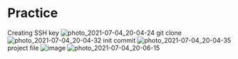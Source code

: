 # Practice
Creating SSH key
![photo_2021-07-04_20-04-24](https://user-images.githubusercontent.com/81532518/124393412-14e31980-dd03-11eb-85c2-7d0472ee3340.jpg)
git clone
![photo_2021-07-04_20-04-32](https://user-images.githubusercontent.com/81532518/124393426-26c4bc80-dd03-11eb-9d04-e9a9f0398c6b.jpg)
init commit
![photo_2021-07-04_20-04-35](https://user-images.githubusercontent.com/81532518/124393428-27f5e980-dd03-11eb-933f-7032de0394ab.jpg)
project file
![image](https://user-images.githubusercontent.com/81532518/124393445-3512d880-dd03-11eb-8707-95d8ef2651fb.png)
![photo_2021-07-04_20-06-15](https://user-images.githubusercontent.com/81532518/124393458-4c51c600-dd03-11eb-9b83-82d398e726e2.jpg)
